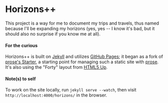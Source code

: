 # Horizons++
This project is a way for me to document my trips and travels, thus named because I'll be expanding my horizons (yes, yes -- I know it's bad, but it should also no surprise if you know me at all).

#### For the curious

Horizons++ is built on [Jekyll](https://jekyllrb.com/) and utilizes [GitHub Pages](https://pages.github.com/); it began as a fork of [prose's Starter](https://github.com/prose/starter), a starting point for managing such a static site with [prose](http://prose.io). It's also using the "Forty" layout from [HTML5 Up](https://html5up.net/).

#### Note(s) to self

To work on the site locally, run `jekyll serve --watch`, then visit `http://localhost:4000/horizons/` in the browser.
